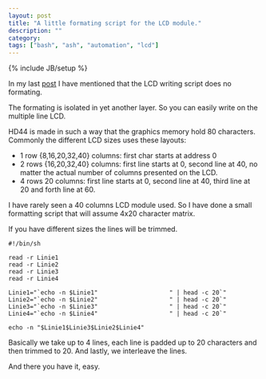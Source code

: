 ```yaml
---
layout: post
title: "A little formating script for the LCD module."
description: ""
category: 
tags: ["bash", "ash", "automation", "lcd"]
---
```

{% include JB/setup %}

In my last [post](/2016/01/02/_putting-an-hd44-lcd-on-a-tp-link-wr740n/)
I have mentioned that the LCD writing script does no formating.

The formating is isolated in yet another layer.
So you can easily write on the multiple line LCD.

HD44 is made in such a way that the graphics memory hold 80 characters.
Commonly the different LCD sizes uses these layouts:

* 1 row {8,16,20,32,40} columns: first char starts at address 0
* 2 rows {16,20,32,40} columns: first line starts at 0, second line at 40,
no matter the actual number of columns presented on the LCD.
* 4 rows 20 columns: first line starts at 0, second line at 40,
third line at 20 and forth line at 60.

I have rarely seen a 40 columns LCD module used.
So I have done a small formatting script that will assume 4x20 character matrix.

If you have different sizes the lines will be trimmed.


    #!/bin/sh

    read -r Linie1
    read -r Linie2
    read -r Linie3
    read -r Linie4

    Linie1="`echo -n $Linie1"                    " | head -c 20`"
    Linie2="`echo -n $Linie2"                    " | head -c 20`"
    Linie3="`echo -n $Linie3"                    " | head -c 20`"
    Linie4="`echo -n $Linie4"                    " | head -c 20`"

    echo -n "$Linie1$Linie3$Linie2$Linie4"

Basically we take up to 4 lines, each line is padded up to 20 characters and
then trimmed to 20. And lastly, we interleave the lines.

And there you have it, easy.
